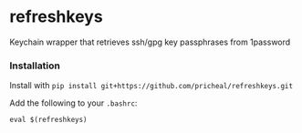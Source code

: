 # refreshkeys

Keychain wrapper that retrieves ssh/gpg key passphrases from 1password

### Installation

Install with `pip install git+https://github.com/pricheal/refreshkeys.git`

Add the following to your `.bashrc`:

```
eval $(refreshkeys)
```
